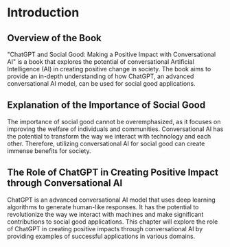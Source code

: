 Introduction
============

Overview of the Book
--------------------

"ChatGPT and Social Good: Making a Positive Impact with Conversational AI" is a book that explores the potential of conversational Artificial Intelligence (AI) in creating positive change in society. The book aims to provide an in-depth understanding of how ChatGPT, an advanced conversational AI model, can be used for social good applications.

Explanation of the Importance of Social Good
--------------------------------------------

The importance of social good cannot be overemphasized, as it focuses on improving the welfare of individuals and communities. Conversational AI has the potential to transform the way we interact with technology and each other. Therefore, utilizing conversational AI for social good can create immense benefits for society.

The Role of ChatGPT in Creating Positive Impact through Conversational AI
-------------------------------------------------------------------------

ChatGPT is an advanced conversational AI model that uses deep learning algorithms to generate human-like responses. It has the potential to revolutionize the way we interact with machines and make significant contributions to social good applications. This chapter will explore the role of ChatGPT in creating positive impacts through conversational AI by providing examples of successful applications in various domains.
